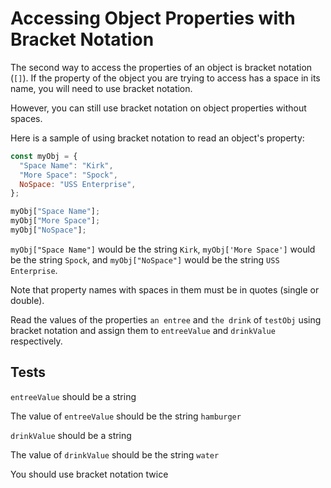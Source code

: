 # Accessing Object Properties with Bracket Notation

The second way to access the properties of an object is bracket notation (`[]`). If the property of the object you are trying to access has a space in its name, you will need to use bracket notation.

However, you can still use bracket notation on object properties without spaces.

Here is a sample of using bracket notation to read an object's property:

```javascript
const myObj = {
  "Space Name": "Kirk",
  "More Space": "Spock",
  NoSpace: "USS Enterprise",
};

myObj["Space Name"];
myObj["More Space"];
myObj["NoSpace"];
```

`myObj["Space Name"]` would be the string `Kirk`, `myObj['More Space']` would be the string `Spock`, and `myObj["NoSpace"]` would be the string `USS Enterprise`.

Note that property names with spaces in them must be in quotes (single or double).

Read the values of the properties `an entree` and `the drink` of `testObj` using bracket notation and assign them to `entreeValue` and `drinkValue` respectively.

## Tests

`entreeValue` should be a string

The value of `entreeValue` should be the string `hamburger`

`drinkValue` should be a string

The value of `drinkValue` should be the string `water`

You should use bracket notation twice
